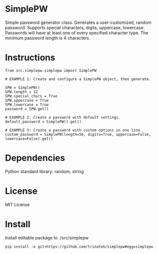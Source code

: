 # SimplePW  
Simple password generator class. Generates a user-customized, random password. Supports special characters, digits, uppercase, lowercase. Passwords will have at least one of every specified character type. The minimum password length is 4 characters.  

# Instructions  

    from src.simplepw.simplepw import SimplePW  
    
    # EXAMPLE 1: Create and configure a SimplePW object, then generate.

    SPW = SimplePW()  
    SPW.length = 12  
    SPW.special_chars = True  
    SPW.uppercase = True  
    SPW.lowercase = True  
    password = SPW.get()  

    # EXAMPLE 2: Create a password with default settings.
    default_password = SimplePW().get()  

    # EXAMPLE 3: Create a password with custom options in one line.  
    custom_password = SimplePW(length=50, digits=True, uppercase=False, lowercase=False).get()  
    
# Dependencies  
Python standard library: random, string  

# License  
MIT License  

# Install
Install editable package to ./src/simplepw  

    pip install -e git+https://github.com/trinatek/simplepw#egg=simplepw 
